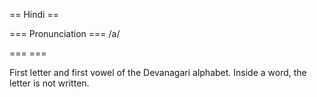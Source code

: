 == Hindi ==

=== Pronunciation ===
/a/

=== ===

First letter and first vowel of the Devanagari alphabet.
Inside a word, the letter is not written.